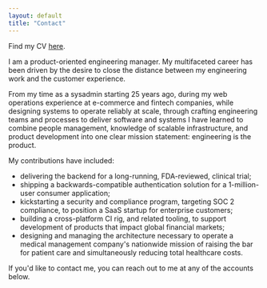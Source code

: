 ```yaml
---
layout: default
title: "Contact"
---
```


Find my CV [here](/cv).

I am a product-oriented engineering manager. My multifaceted career has been
driven by the desire to close the distance between my engineering work and the
customer experience.

From my time as a sysadmin starting 25 years ago, during my web operations
experience at e-commerce and fintech companies, while designing systems to
operate reliably at scale, through crafting engineering teams and processes to
deliver software and systems I have learned to combine people management,
knowledge of scalable infrastructure, and product development into one clear
mission statement: engineering is the product.

My contributions have included:
<ul>
<li>
delivering the backend for a long-running, FDA-reviewed, clinical trial;
</li>
<li>
shipping a backwards-compatible authentication solution for a 1-million-user
consumer application;
</li>
<li>
kickstarting a security and compliance program, targeting SOC 2 compliance, to
position a SaaS startup for enterprise customers;
</li>
<li>
building a cross-platform CI rig, and related tooling, to support development of
products that impact global financial markets;
</li>
<li>
designing and managing the architecture necessary to operate a medical
management company's nationwide mission of raising the bar for patient care and
simultaneously reducing total healthcare costs.
</li>
</ul>

If you'd like to contact me, you can reach out to me at any of the accounts below.
